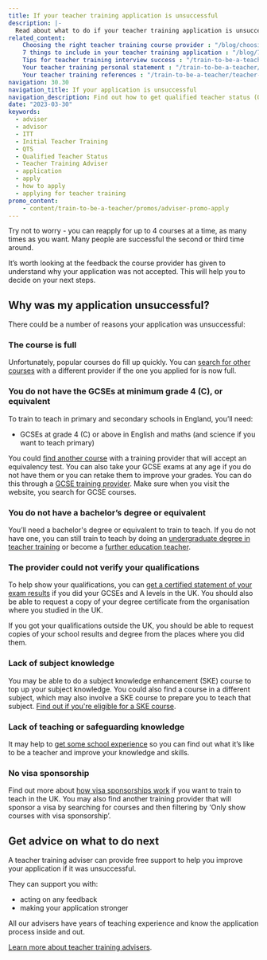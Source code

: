 ```yaml
---
title: If your teacher training application is unsuccessful
description: |-
  Read about what to do if your teacher training application is unsuccessful. Find advice on why an application can be unsuccessful and how to get support.
related_content:
    Choosing the right teacher training course provider : "/blog/choosing-the-right-teacher-training-course-provider"
    7 things to include in your teacher training application : "/blog/7-things-to-include-in-your-teacher-training-application"
    Tips for teacher training interview success : "/train-to-be-a-teacher/teacher-training-interview"
    Your teacher training personal statement : "/train-to-be-a-teacher/teacher-training-personal-statement"
    Your teacher training references : "/train-to-be-a-teacher/teacher-training-references"
navigation: 30.30
navigation_title: If your application is unsuccessful
navigation_description: Find out how to get qualified teacher status (QTS) through postgraduate teacher training if you have a degree or you’re studying for one. 
date: "2023-03-30"
keywords:
  - adviser
  - advisor
  - ITT
  - Initial Teacher Training
  - QTS
  - Qualified Teacher Status
  - Teacher Training Adviser
  - application
  - apply
  - how to apply
  - applying for teacher training
promo_content:
    - content/train-to-be-a-teacher/promos/adviser-promo-apply
---
```


Try not to worry - you can reapply for up to 4 courses at a time, as many times as you want. Many people are successful the second or third time around.

It’s worth looking at the feedback the course provider has given to understand why your application was not accepted. This will help you to decide on your next steps.

## Why was my application unsuccessful?

There could be a number of reasons your application was unsuccessful:

### The course is full

Unfortunately, popular courses do fill up quickly. You can [search for other courses](https://www.gov.uk/find-postgraduate-teacher-training-courses) with a different provider if the one you applied for is now full.

### You do not have the GCSEs at minimum grade 4 (C), or equivalent

To train to teach in primary and secondary schools in England, you’ll need:

* GCSEs at grade 4 (C) or above in English and maths (and science if you want to teach primary)

You could [find another course](https://www.gov.uk/find-postgraduate-teacher-training-courses) with a training provider that will accept an equivalency test. You can also take your GCSE exams at any age if you do not have them or you can retake them to improve your grades. You can do this through a [GCSE training provider](https://nationalcareers.service.gov.uk/find-a-course/search). Make sure when you visit the website, you search for GCSE courses.

### You do not have a bachelor’s degree or equivalent

You’ll need a bachelor's degree or equivalent to train to teach. If you do not have one, you can still train to teach by doing an [undergraduate degree in teacher training](/train-to-be-a-teacher/if-you-dont-have-a-degree) or become a [further education teacher](/become-a-further-education-teacher).

### The provider could not verify your qualifications

To help show your qualifications, you can [get a certified statement of your exam results](https://www.gov.uk/replacement-exam-certificate) if you did your GCSEs and A levels in the UK. You should also be able to request a copy of your degree certificate from the organisation where you studied in the UK.

If you got your qualifications outside the UK, you should be able to request copies of your school results and degree from the places where you did them.

### Lack of subject knowledge

You may be able to do a subject knowledge enhancement (SKE) course to top up your subject knowledge. You could also find a course in a different subject, which may also involve a SKE course to prepare you to teach that subject. [Find out if you're eligible for a SKE course](/train-to-be-a-teacher/subject-knowledge-enhancement).

### Lack of teaching or safeguarding knowledge

It may help to [get some school experience](/train-to-be-a-teacher/get-school-experience) so you can find out what it’s like to be a teacher and improve your knowledge and skills.

### No visa sponsorship

Find out more about [how visa sponsorships work](/non-uk-teachers/train-to-teach-in-england-as-an-international-student) if you want to train to teach in the UK. You may also find another training provider that will sponsor a visa by searching for courses and then filtering by ‘Only show courses with visa sponsorship’.

## Get advice on what to do next

A teacher training adviser can provide free support to help you improve your application if it was unsuccessful.

They can support you with:

* acting on any feedback
* making your application stronger

All our advisers have years of teaching experience and know the application process inside and out.

[Learn more about teacher training advisers](/teacher-training-advisers).
